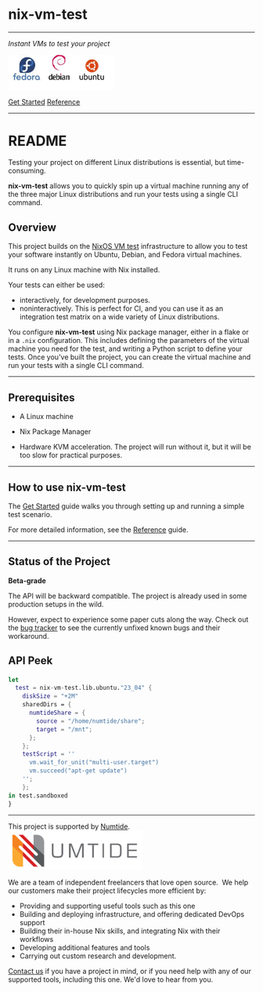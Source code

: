 # nix-vm-test

----

*Instant VMs to test your project*

<img title="" src="doc/images/DebianFedoraUbuntu.jpg" alt="" width="218">

[Get Started](doc/getting-started.md)          [Reference](doc/reference.md)

----------

# README

Testing your project on different Linux distributions is essential, but time-consuming.

**nix-vm-test** allows you to quickly spin up a virtual machine running any of the three major Linux distributions and run your tests using a single CLI command.

## Overview

This project builds on the [NixOS VM test](https://nixos.org/manual/nixos/stable/#sec-nixos-tests) infrastructure to allow you to test your software instantly on Ubuntu, Debian, and Fedora virtual machines.

It runs on any Linux machine with Nix installed.

Your tests can either be used:

- interactively, for development purposes.
- noninteractively. This is perfect for CI, and you can use it as an integration test matrix on a wide variety of Linux distributions.

You configure **nix-vm-test** using Nix package manager, either in a flake or in a `.nix` configuration. This includes defining the parameters of the virtual machine you need for the test, and writing a Python script to define your tests. Once you've built the project, you can create the virtual machine and run your tests with a single CLI command.

-----

## Prerequisites

- A Linux machine

- Nix Package Manager

- Hardware KVM acceleration. The project will run without it, but it will be too slow for practical purposes.

-----

## How to use nix-vm-test

The [Get Started](doc/getting-started.md) guide walks you through setting up and running a simple test scenario.

For more detailed information, see the [Reference](doc/reference.md) guide.

----

## Status of the Project

**Beta-grade**

The API will be backward compatible. The project is already used in some production setups in the wild.

However, expect to experience some paper cuts along the way. Check out the [bug tracker](https://github.com/numtide/nix-vm-test/issues) to see the currently unfixed known bugs and their workaround.

## API Peek

```nix
let
  test = nix-vm-test.lib.ubuntu."23_04" {
    diskSize = "+2M"
    sharedDirs = {
      numtideShare = {
        source = "/home/numtide/share";
        target = "/mnt";
      };
    };
    testScript = ''
      vm.wait_for_unit("multi-user.target")
      vm.succeed("apt-get update")
    '';
    };
in test.sandboxed
}
```

---

This project is supported by [Numtide](https://numtide.com/).
<img src="doc/images/numtide.png" title="" alt="Untitledpng" width="274">

We are a team of independent freelancers that love open source.  We help our
customers make their project lifecycles more efficient by:

- Providing and supporting useful tools such as this one
- Building and deploying infrastructure, and offering dedicated DevOps support
- Building their in-house Nix skills, and integrating Nix with their workflows
- Developing additional features and tools
- Carrying out custom research and development.

[Contact us](https://numtide.com/contact) if you have a project in mind, or if
you need help with any of our supported tools, including this one. We'd love to
hear from you.
